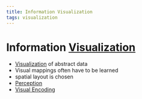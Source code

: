 ```yaml
---
title: Information Visualization
tags: visualization
---
```


# Information [Visualization](Visualization)
- [Visualization](Visualization) of abstract data
- Visual mappings often have to be learned
- spatial layout is chosen
- [Perception](Perception.md)
- [Visual Encoding](Visual%20Encoding.md)






























































































